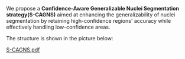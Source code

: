 We propose a **Confidence-Aware Generalizable Nuclei Segmentation strategy(S-CAGNS)** aimed at enhancing the generalizability of nuclei segmentation by retaining high-confidence regions' accuracy while effectively handling low-confidence areas.

The structure is shown in the picture below:

[S-CAGNS.pdf](论文11.09\论文的矢量照片\S-CAGNS.pdf) 